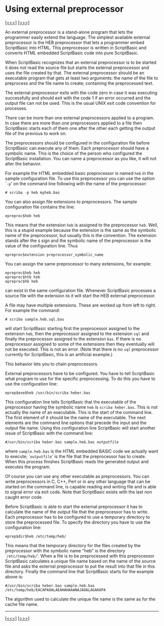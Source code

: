 # Using external preprocessor

[\[\<\<\<\]](ug_9.15.md) [\[\>\>\>\]](ug_9.17.md)

An external preprocessor is a stand-alone program that lets the
programmer easily extend the language. The simplest available external
preprocessor is the HEB preprocessor that lets a programmer embed
ScriptBasic into HTML. This preprocessor is written in ScriptBasic and
converts HTML embedded ScriptBasic code into pure ScriptBasic.

When ScriptBasic recognizes that an external preprocessor is to be
started it does not read the source file but starts the external
preprocessor and uses the file created by that. The external
preprocessor should be an executable program that gets at least two
arguments: the name of the file to preprocess and the file name to
create; containing the preprocessed text.

The external preprocessor exits with the code zero in case it was
executing successfully and should exit with the code 1 if an error
occurred and the output file can not be used. This is the usual UNIX
exit code convention for processes.

There can be more than one external preprocessors applied to a program.
In case there are more than one preprocessors applied to a file then
ScriptBasic starts each of them one after the other each getting the
output file of the previous to work on.

The preprocessors should be configured in the configuration file before
ScriptBasic can execute any of them. Each preprocessor should have a
symbolic name. This is the choice of the person who configured the
ScriptBasic installation. You can name a preprocessor as you like, it
will not alter the behavior.

For example the HTML embedded basic preprocessor is named `heb` in the
sample configuration file. To use this preprocessor you can use the
option \``-p`' on the command line following with the name of the
preprocessor:

    # scriba -p heb myheb.bas

You can also assign file extensions to preprocessors. The sample
configuration file contains the line:

    epreproc$heb heb

This means that the extension `heb` is assigned to the preprocessor
`heb`. Well, this is a stupid example because the extension is the same
as the symbolic name of the preprocessor, but usually this is the
convention. The extension stands after the `$` sign and the symbolic
name of the preprocessor is the value of the configuration line. Thus

    epreproc$extension preprocessor_symbolic_name

You can assign the same preprocessor to many extensions, for example:

    epreproc$heb heb
    epreproc$htb heb
    epreproc$hb heb

can exist in the same configuration file. Whenever ScriptBasic processes
a source file with the extension `hb` it will start the HEB external
preprocessor.

A file may have multiple extensions. These are worked up from left to
right. For example the command:

    # scriba sample.heb.sql.bas

will start ScriptBasic starting first the preprocessor assigned to the
extension `heb`, then the preprocessor assigned to the extension `sql`
and finally the preprocessor assigned to the extension `bas`. If there
is no preprocessor assigned to some of the extensions then they
eventually will not be executed. This is not an error. (Note that there
is no `sql` preprocessor currently for ScriptBasic, this is an
artificial example.)

This behavior lets you to chain preprocessors.

External preprocessors have to be configured. You have to tell
ScriptBasic what program to use for the specific preprocessing. To do
this you have to use the configuration line:

    eprep$exe$heb /usr/bin/scriba heber.bas

This configuration line tells ScriptBasic that the executable of the
preprocessor having the symbolic name `heb` is `scriba heber.bas`. This
is not actually the name of an executable. This is the start of the
command line. The first element of it should be the name of the
executable. The next elements are the command line options that precede
the input and the output file name. Using this configuration line
ScriptBasic will start another issue of ScriptBasic with the command
line:

    #/usr/bin/scriba heber.bas sample.heb.bas outputfile

where `sample.heb.bas` is the HTML embedded BASIC code we actually want
to execute; \``outputfile`' is the file that the preprocessor has to
create. When this process finishes ScriptBasic reads the generated
output and executes the program.

Of course you can use any other executable as preprocessors. You can
write preprocessors in C, C++, Perl or in any other language that can be
started on the command line, is capable reading and writing file and is
able to signal error via exit code. Note that ScriptBasic exists with
the last non caught error code.

Before ScriptBasic is able to start the external preprocessor it has to
calculate the name of the output file that the preprocessor has to
write. Each preprocessor has to be configured to use a temporary
directory to store the preprocessed file. To specify the directory you
have to use the configuration line:

    eprep$dir$heb /etc/temp/heb/

This means that the temporary directory for the files created by the
preprocessor with the symbolic name "heb" is the directory
\``/etc/temp/heb/`'. When a file is to be preprocessed with this
preprocessor ScriptBasic calculates a unique file name based on the name
of the source file and asks the external preprocessor to put the result
into that file in this directory. Finally the command line that
ScriptBasic starts for the example above
    is:

    #/usr/bin/scriba heber.bas sample.heb.bas /etc/temp/heb/EACAPAOALAEAHAHAAANAJAOALAGAKAPA

The algorithm used to calculate the unique file name is the same as for
the cache file name.

-----

[\[\<\<\<\]](ug_9.15.md) [\[\>\>\>\]](ug_9.17.md)

